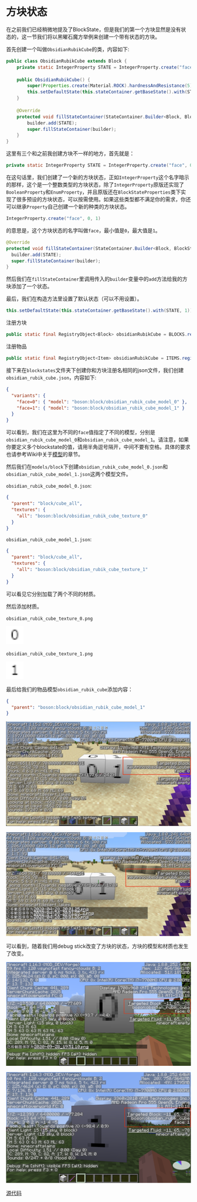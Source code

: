 # 方块状态

在之前我们已经稍微地提及了BlockState，但是我们的第一个方块显然是没有状态的，这一节我们将以黑曜石魔方举例来创建一个带有状态的方块。

首先创建一个叫做`ObsidianRubikCube`的类，内容如下:

```java
public class ObsidianRubikCube extends Block {
    private static IntegerProperty STATE = IntegerProperty.create("face", 0, 1);

    public ObsidianRubikCube() {
        super(Properties.create(Material.ROCK).hardnessAndResistance(5));
        this.setDefaultState(this.stateContainer.getBaseState().with(STATE, 1));
    }

    @Override
    protected void fillStateContainer(StateContainer.Builder<Block, BlockState> builder) {
        builder.add(STATE);
        super.fillStateContainer(builder);
    }
}
```

这里有三个和之前我创建方块不一样的地方，首先就是：

```java
private static IntegerProperty STATE = IntegerProperty.create("face", 0, 1);
```

在这句话里，我们创建了一个新的方块状态，正如`IntegerProperty`这个名字暗示的那样，这个是一个整数类型的方块状态，除了`IntegerProperty`原版还实现了`BooleanProperty`和`EnumProperty`，并且原版还在`BlockStateProperties`类下实现了很多预设的方块状态，可以按需使用。如果这些类型都不满足你的需求，你还可以继承`Property`自己创建一个新的种类的方块状态。

```java
IntegerProperty.create("face", 0, 1)
```

的意思是，这个方块状态的名字叫做`face`，最小值是`0`，最大值是`1`。

```java
@Override
protected void fillStateContainer(StateContainer.Builder<Block, BlockState> builder) {
  builder.add(STATE);
  super.fillStateContainer(builder);
}
```

然后我们在`fillStateContainer`里调用传入的`builder`变量中的`add`方法给我的方块添加了一个状态。

最后，我们在构造方法里设置了默认状态（可以不用设置）。

```java
this.setDefaultState(this.stateContainer.getBaseState().with(STATE, 1));
```

注册方块

```java
public static final RegistryObject<Block> obsidianRubikCube = BLOCKS.register("obsidian_rubik_cube", ObsidianRubikCube::new);
```

注册物品

```java
public static final RegistryObject<Item> obsidianRubikCube = ITEMS.register("obsidian_rubik_cube", () -> new BlockItem(BlockRegistry.obsidianRubikCube.get(), new Item.Properties().group(ModGroup.itemGroup)));
```

接下来在`blockstates`文件夹下创建你和方块注册名相同的json文件，我们创建`obsidian_rubik_cube.json`，内容如下:

```json
{
  "variants": {
    "face=0": { "model": "boson:block/obsidian_rubik_cube_model_0" },
    "face=1": { "model": "boson:block/obsidian_rubik_cube_model_1" }
  }
}
```

可以看到，我们在这里为不同的`face`值指定了不同的模型，分别是`obsidian_rubik_cube_model_0`和`obsidian_rubik_cube_model_1`。请注意，如果你要定义多个blockstate的值，请用半角逗号隔开，中间不要有空格。具体的要求也请参考Wiki中关于[模型](https://minecraft-zh.gamepedia.com/index.php?title=%E6%A8%A1%E5%9E%8B&variant=zh)的章节。

然后我们在`models/block`下创建`obsidian_rubik_cube_model_0.json`和`obsidian_rubik_cube_model_1.json`这两个模型文件。

`obsidian_rubik_cube_model_0.json`:

```json
{
  "parent": "block/cube_all",
  "textures": {
    "all": "boson:block/obsidian_rubik_cube_texture_0"
  }
}
```

`obsidian_rubik_cube_model_1.json`:

```json
{
  "parent": "block/cube_all",
  "textures": {
    "all": "boson:block/obsidian_rubik_cube_texture_1"
  }
}
```

可以看见它分别加载了两个不同的材质。

然后添加材质。

`obsidian_rubik_cube_texture_0.png`

<img src="blocksstates.assets/obsidian_rubik_cube_texture_0.png" alt="obsidian_rubik_cube_texture_0" style="zoom:300%;" />

`obsidian_rubik_cube_texture_1.png`

<img src="blocksstates.assets/obsidian_rubik_cube_texture_1.png" alt="obsidian_rubik_cube_texture_1" style="zoom:300%;" />

最后给我们的物品模型`obsidian_rubik_cube`添加内容：

```json
{
  "parent": "boson:block/obsidian_rubik_cube_model_1"
}
```

![D2627490-F744-4BD9-B06C-09FC7CCB166B](blocksstates.assets/D2627490-F744-4BD9-B06C-09FC7CCB166B.jpeg)

![7B934D2C-8596-49FA-A5FE-05709ABFFBF2](blocksstates.assets/7B934D2C-8596-49FA-A5FE-05709ABFFBF2.jpeg)

可以看到，随着我们用debug stick改变了方块的状态，方块的模型和材质也发生了改变。

![2020-09-28_19.51.12](blocksstates.assets/2020-09-28_19.51.12.png)

![2020-09-28_19.52.32](blocksstates.assets/2020-09-28_19.52.32.png)

[源代码](https://github.com/FledgeXu/BosonSourceCode/tree/master/src/main/java/com/tutorial/boson/blockstate)

